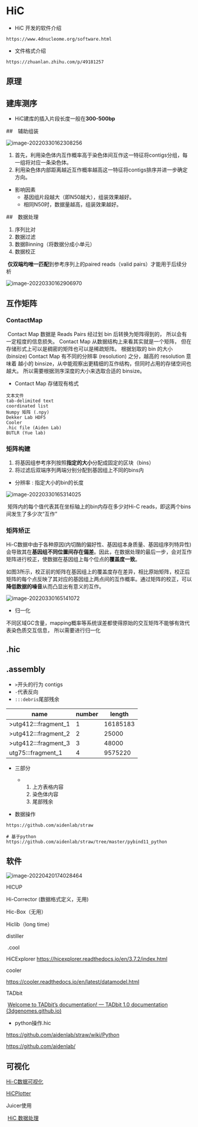 # HiC

- HiC 开发的软件介绍

```http
https://www.4dnucleome.org/software.html
```



- 文件格式介绍

```http
https://zhuanlan.zhihu.com/p/49181257
```



## 原理





## 建库测序

- HiC建库的插入片段长度一般在**300-500bp**





##　辅助组装

![image-20220330162308256](https://s2.loli.net/2022/03/30/lXVk8DqSFvbt2fM.png)

1. 首先，利用染色体内互作概率高于染色体间互作这一特征将contigs分组，每一组将对应一条染色体。
2. 利用染色体内部距离越近互作概率越高这一特征将contigs排序并进一步确定方向。

- 影响因素
  - 基因组片段越大（即N50越大），组装效果越好。
  - 相同N50时，数据量越高，组装效果越好。



##　数据处理

1. 序列比对
2. 数据过滤
3. 数据Binning（将数据分成小单元）
4. 数据校正

​		**仅双端均唯一匹配**到参考序列上的paired reads（valid pairs）才能用于后续分析

![image-20220330162906970](https://s2.loli.net/2022/03/30/DAqXVW2n3vBwMoe.png)



## 互作矩阵

### ContactMap

​		Contact Map 数据是 Reads Pairs 经过划 bin 后转换为矩阵得到的， 所以会有一定程度的信息损失。 Contact Map 从数据结构上来看其实就是一个矩阵， 但在存储形式上可以是稠密的矩阵也可以是稀疏矩阵。 根据划取的 bin 的大小 (binsize) Contact Map 有不同的分辨率 (resolution) 之分，越高的 resolution 意味着 越小的 binsize，从中能观察出更精细的互作结构，但同时占用的存储空间也越大。 所以需要根据测序深度的大小来选取合适的 binsize。

-  Contact Map 存储现有格式

```
文本文件
tab-delimited text
coordinated list
Numpy 矩阵 (.npy)
Dekker Lab HDF5
Cooler
.hic file (Aiden Lab)
BUTLR (Yue lab)
```



### 矩阵构建

1. 将基因组参考序列按照**指定的大小**分配成固定的区块（bins）
2. 将过滤后双端序列两端分别分配到基因组上不同的bins内

- 分辨率 : 指定大小的bin的长度

![image-20220330165314025](https://s2.loli.net/2022/03/31/GD2BXSaOfTlUuic.png)

​		矩阵内的每个值代表其在坐标轴上的bin内存在多少对Hi-C reads，即这两个bins间发生了多少次“互作”



### 矩阵矫正

​		Hi-C数据中由于各种原因(内切酶的偏好性、基因组本身质量、基因组序列特异性)会导致其在**基因组不同位置间存在偏差**。因此，在数据处理的最后一步，会对互作矩阵进行校正，使数据在基因组上每个位点的**覆盖度一致**。

​		如图3所示，校正前的矩阵在基因组上的覆盖度存在差异，相比原始矩阵，校正后矩阵的每个点反映了其对应的基因组上两点间的互作概率。通过矩阵的校正，可以**降低数据的噪音**从而凸显出有意义的互作。

![image-20220330165141072](https://s2.loli.net/2022/03/30/MBoCZiQJnrF29VR.png)



- 归一化

​		不同区域GC含量，mapping概率等系统误差都使得原始的交互矩阵不能够有效代表染色质交互信息， 所以需要进行归一化



## .hic



## .assembly

- `>`开头的行为 contigs
- `-`代表反向
- `:::debris`尾部残余

| name                 | number | length   |
| -------------------- | ------ | -------- |
| >utg412:::fragment_1 | 1      | 16185183 |
| >utg412:::fragment_2 | 2      | 25000    |
| >utg412:::fragment_3 | 3      | 48000    |
| utg75:::fragment_1   | 4      | 9575220  |

- 三部分
  - 1. 上方表格内容
    2. 染色体内容
    3. 尾部残余

- 数据操作

```http
https://github.com/aidenlab/straw

# 基于python 
https://github.com/aidenlab/straw/tree/master/pybind11_python
```





## 软件

![image-20220420174028464](https://s2.loli.net/2022/04/20/IcpTtx4Ryq9jPvi.png)



HICUP

Hi-Corrector (数据格式定义，无用)

Hic-Box（无用）

Hiclib（long time）

distiller

​	.cool 

HiCExplorer
https://hicexplorer.readthedocs.io/en/3.7.2/index.html

cooler

https://cooler.readthedocs.io/en/latest/datamodel.html

TADbit

​	[Welcome to TADbit’s documentation! — TADbit 1.0 documentation (3dgenomes.github.io)](http://3dgenomes.github.io/TADbit/)

- python操作.hic

https://github.com/aidenlab/straw/wiki/Python

https://github.com/aidenlab/



## 可视化

[Hi-C数据可视化](https://xuzhougeng.top/archives/HiC-visualization-in-assembly)

[HiCPlotter](https://github.com/akdemirlab/HiCPlotter)



Juicer使用

​	[HiC 数据处理](https://zhuanlan.zhihu.com/p/341206245)
